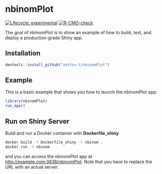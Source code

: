 
<!-- README.md is generated from README.Rmd. Please edit that file -->

# nbinomPlot

<!-- badges: start -->

[![Lifecycle:
experimental](https://img.shields.io/badge/lifecycle-experimental-orange.svg)](https://lifecycle.r-lib.org/articles/stages.html#experimental)
[![R-CMD-check](https://github.com/zettsu-t/nbinomPlot/workflows/R-CMD-check/badge.svg)](https://github.com/zettsu-t/nbinomPlot/actions)
<!-- badges: end -->

The goal of nbinomPlot is to show an example of how to build, test, and
deploy a production-grade Shiny app.

## Installation

``` r
devtools::install_github("zettsu-t/nbinomPlot")
```

## Example

This is a basic example that shows you how to launch the nbinomPlot app:

``` r
library(nbinomPlot)
run_app()
```

## Run on Shiny Server

Build and run a Docker container with **Dockerfile\_shiny**

``` bash
docker build -f Dockerfile_shiny -t nbinom .
docker run -t nbinom
```

and you can access the nbinomPlot app at
<http://example.com:3838/nbinomPlot>. Note that you have to replace the
URL with an actual server.
